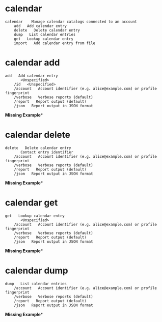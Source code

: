 

# calendar

````
calendar    Manage calendar catalogs connected to an account
    add   Add calendar entry
    delete   Delete calendar entry
    dump   List calendar entries
    get   Lookup calendar entry
    import   Add calendar entry from file
````


# calendar add

````
add   Add calendar entry
       <Unspecified>
    /id   <Unspecified>
    /account   Account identifier (e.g. alice@example.com) or profile fingerprint
    /verbose   Verbose reports (default)
    /report   Report output (default)
    /json   Report output in JSON format
````
**Missing Example***

# calendar delete

````
delete   Delete calendar entry
       Contact entry identifier
    /account   Account identifier (e.g. alice@example.com) or profile fingerprint
    /verbose   Verbose reports (default)
    /report   Report output (default)
    /json   Report output in JSON format
````
**Missing Example***

# calendar get

````
get   Lookup calendar entry
       <Unspecified>
    /account   Account identifier (e.g. alice@example.com) or profile fingerprint
    /verbose   Verbose reports (default)
    /report   Report output (default)
    /json   Report output in JSON format
````
**Missing Example***

# calendar dump

````
dump   List calendar entries
    /account   Account identifier (e.g. alice@example.com) or profile fingerprint
    /verbose   Verbose reports (default)
    /report   Report output (default)
    /json   Report output in JSON format
````
**Missing Example***


